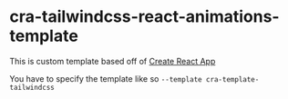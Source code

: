 # cra-tailwindcss-react-animations-template

This is custom template based off of [Create React App](https://github.com/facebook/create-react-app)

You have to specify the template like so `--template cra-template-tailwindcss`
